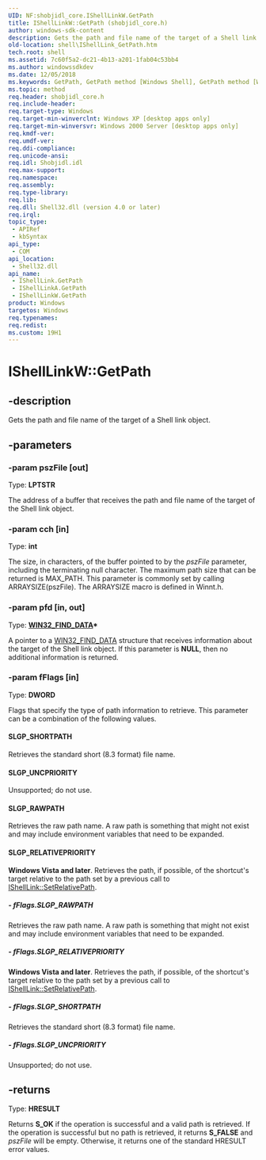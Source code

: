 ```yaml
---
UID: NF:shobjidl_core.IShellLinkW.GetPath
title: IShellLinkW::GetPath (shobjidl_core.h)
author: windows-sdk-content
description: Gets the path and file name of the target of a Shell link object.
old-location: shell\IShellLink_GetPath.htm
tech.root: shell
ms.assetid: 7c60f5a2-dc21-4b13-a201-1fab04c53bb4
ms.author: windowssdkdev
ms.date: 12/05/2018
ms.keywords: GetPath, GetPath method [Windows Shell], GetPath method [Windows Shell],IShellLink interface, GetPath method [Windows Shell],IShellLinkA interface, GetPath method [Windows Shell],IShellLinkW interface, IShellLink interface [Windows Shell],GetPath method, IShellLink::GetPath, IShellLinkA interface [Windows Shell],GetPath method, IShellLinkA::GetPath, IShellLinkW interface [Windows Shell],GetPath method, IShellLinkW.GetPath, IShellLinkW::GetPath, SLGP_RAWPATH, SLGP_RELATIVEPRIORITY, SLGP_SHORTPATH, SLGP_UNCPRIORITY, _win32_IShellLink_GetPath, shell.IShellLink_GetPath, shobjidl_core/IShellLink::GetPath, shobjidl_core/IShellLinkA::GetPath, shobjidl_core/IShellLinkW::GetPath
ms.topic: method
req.header: shobjidl_core.h
req.include-header: 
req.target-type: Windows
req.target-min-winverclnt: Windows XP [desktop apps only]
req.target-min-winversvr: Windows 2000 Server [desktop apps only]
req.kmdf-ver: 
req.umdf-ver: 
req.ddi-compliance: 
req.unicode-ansi: 
req.idl: Shobjidl.idl
req.max-support: 
req.namespace: 
req.assembly: 
req.type-library: 
req.lib: 
req.dll: Shell32.dll (version 4.0 or later)
req.irql: 
topic_type:
 - APIRef
 - kbSyntax
api_type:
 - COM
api_location:
 - Shell32.dll
api_name:
 - IShellLink.GetPath
 - IShellLinkA.GetPath
 - IShellLinkW.GetPath
product: Windows
targetos: Windows
req.typenames: 
req.redist: 
ms.custom: 19H1
---
```


# IShellLinkW::GetPath


## -description


Gets the path and file name of the target of a Shell link object.


## -parameters




### -param pszFile [out]

Type: <b>LPTSTR</b>

The address of a buffer that receives the path and file name of the target of the Shell link object.


### -param cch [in]

Type: <b>int</b>

The size, in characters, of the buffer pointed to by the <i>pszFile</i> parameter, including the terminating null character. The maximum path size that can be returned is MAX_PATH. This parameter is commonly set by calling ARRAYSIZE(pszFile). The ARRAYSIZE macro is defined in Winnt.h.


### -param pfd [in, out]

Type: <b><a href="https://msdn.microsoft.com/eb700d84-0ba5-4af8-a619-2d2544560dbc">WIN32_FIND_DATA</a>*</b>

A pointer to a <a href="https://msdn.microsoft.com/eb700d84-0ba5-4af8-a619-2d2544560dbc">WIN32_FIND_DATA</a> structure that receives information about the target of the Shell link object. If this parameter is <b>NULL</b>, then no additional information is returned.


### -param fFlags [in]

Type: <b>DWORD</b>

Flags that specify the type of path information to retrieve. This parameter can be a combination of the following values.



#### SLGP_SHORTPATH

Retrieves the standard short (8.3 format) file name.



#### SLGP_UNCPRIORITY

Unsupported; do not use.



#### SLGP_RAWPATH

Retrieves the raw path name. A raw path is something that might not exist and may include environment variables that need to be expanded.



#### SLGP_RELATIVEPRIORITY

<b>Windows Vista and later</b>. Retrieves the path, if possible, of the shortcut's target relative to the path set by a previous call to <a href="https://msdn.microsoft.com/f9cbd1db-253b-4ce8-a8ea-cfc48759c9d3">IShellLink::SetRelativePath</a>.


##### - fFlags.SLGP_RAWPATH

Retrieves the raw path name. A raw path is something that might not exist and may include environment variables that need to be expanded.


##### - fFlags.SLGP_RELATIVEPRIORITY

<b>Windows Vista and later</b>. Retrieves the path, if possible, of the shortcut's target relative to the path set by a previous call to <a href="https://msdn.microsoft.com/f9cbd1db-253b-4ce8-a8ea-cfc48759c9d3">IShellLink::SetRelativePath</a>.


##### - fFlags.SLGP_SHORTPATH

Retrieves the standard short (8.3 format) file name.


##### - fFlags.SLGP_UNCPRIORITY

Unsupported; do not use.


## -returns



Type: <b>HRESULT</b>

Returns <b>S_OK</b> if the operation is successful and a valid path is retrieved. If the operation is successful but no path is retrieved, it returns <b>S_FALSE</b> and <i>pszFile</i> will be empty. Otherwise, it returns one of the standard HRESULT error values.




